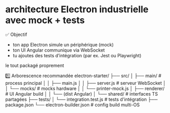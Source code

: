 
# architecture Electron industrielle avec mock + tests

  ✅ Objectif
  - ton app Electron simule un périphérique (mock)
  - ton UI Angular communique via WebSocket
  - tu ajoutes des tests d’intégration (par ex. Jest ou Playwright)

  le tout packagé proprement

  1️⃣ Arborescence recommandée
    electron-starter/
      ├── src/
      │   ├── main/                  # process principal
      │   │   ├── main.js
      │   │   ├── server.js          # serveur WebSocket
      │   │   └── mocks/             # mocks hardware
      │   │        └── printer-mock.js
      │   ├── renderer/              # UI Angular build
      │   │   └── (dist Angular)
      │   └── shared/                # interfaces TS partagées
      ├── tests/
      │   └── integration.test.js    # tests d'intégration
      ├── package.json
      └── electron-builder.json      # config build multi-OS